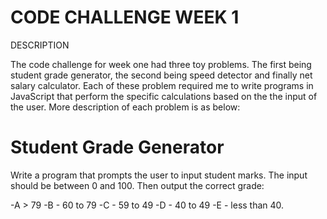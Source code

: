 CODE CHALLENGE WEEK 1
======================

DESCRIPTION

The code challenge for week one had three toy problems. The first being student grade generator, the second being speed detector and finally net salary calculator. Each of these problem required me to write programs in JavaScript that perform the specific calculations based on the the input of the user. More description of each problem is as below:

Student Grade Generator
=======================
Write a program that prompts the user to input student marks. The input should be between 0 and 100. Then output the correct grade: 

-A > 79
-B - 60 to 79
-C -  59 to 49
-D - 40 to 49
-E - less than 40.